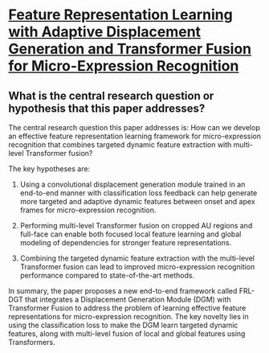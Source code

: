 # [Feature Representation Learning with Adaptive Displacement Generation   and Transformer Fusion for Micro-Expression Recognition](https://arxiv.org/abs/2304.04420)

## What is the central research question or hypothesis that this paper addresses?

 The central research question this paper addresses is: How can we develop an effective feature representation learning framework for micro-expression recognition that combines targeted dynamic feature extraction with multi-level Transformer fusion?

The key hypotheses are:

1) Using a convolutional displacement generation module trained in an end-to-end manner with classification loss feedback can help generate more targeted and adaptive dynamic features between onset and apex frames for micro-expression recognition. 

2) Performing multi-level Transformer fusion on cropped AU regions and full-face can enable both focused local feature learning and global modeling of dependencies for stronger feature representations.

3) Combining the targeted dynamic feature extraction with the multi-level Transformer fusion can lead to improved micro-expression recognition performance compared to state-of-the-art methods.

In summary, the paper proposes a new end-to-end framework called FRL-DGT that integrates a Displacement Generation Module (DGM) with Transformer Fusion to address the problem of learning effective feature representations for micro-expression recognition. The key novelty lies in using the classification loss to make the DGM learn targeted dynamic features, along with multi-level fusion of local and global features using Transformers.
